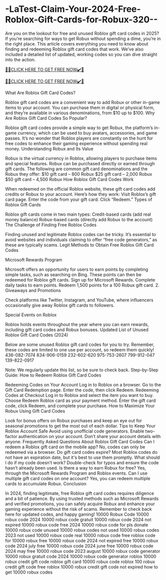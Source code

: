 # -LaTest-Claim-Your-2024-Free-Roblox-Gift-Cards-for-Robux-320--
Are you on the lookout for free and unused Roblox gift card codes in 2025? If you’re searching for ways to get Robux without spending a dime, you’re in the right place. This article covers everything you need to know about finding and redeeming Roblox gift card codes that work. We’ve also included a detailed list of updated, working codes so you can dive straight into the action.

[🎁🎁CLICK HERE TO GET FREE NOW✔️🎁](https://www.footlogix.com/Footlogix/media/Before-and-After/allgiftrafisarkar.html)

[🎁🎁CLICK HERE TO GET FREE NOW✔️🎁](https://www.footlogix.com/Footlogix/media/Before-and-After/allgiftrafisarkar.html)

What Are Roblox Gift Card Codes?​

Roblox gift card codes are a convenient way to add Robux or other in-game items to your account. You can purchase them in digital or physical form, and they’re available in various denominations, from $10 up to $100. Why Are Roblox Gift Card Codes So Popular?​

Roblox gift card codes provide a simple way to get Robux, the platform’s in-game currency, which can be used to buy avatars, accessories, and game passes. It’s no wonder that Roblox players are constantly on the hunt for free codes to enhance their gaming experience without spending real money. Understanding Robux and Its Value​

Robux is the virtual currency in Roblox, allowing players to purchase items and special features. Robux can be purchased directly or earned through gift cards. The following are common gift card denominations and the Robux they offer: $10 gift card – 800 Robux $25 gift card – 2,000 Robux $50 gift card – 4,500 Robux How Roblox Gift Card Codes Work​

When redeemed on the official Roblox website, these gift card codes add credits or Robux to your account. Here’s how they work: Visit Roblox’s gift card page. Enter the code from your gift card. Click “Redeem.” Types of Roblox Gift Cards​

Roblox gift cards come in two main types: Credit-based cards (add real money balance) Robux-based cards (directly add Robux to the account) The Challenge of Finding Free Roblox Codes​

Finding unused and legitimate Roblox codes can be tricky. It’s essential to avoid websites and individuals claiming to offer “free code generators,” as these are typically scams. Legit Methods to Obtain Free Roblox Gift Card Codes​

Microsoft Rewards Program​

Microsoft offers an opportunity for users to earn points by completing simple tasks, such as searching on Bing. These points can then be redeemed for Roblox gift cards. Sign up for Microsoft Rewards. Complete daily tasks to earn points. Redeem 1,500 points for a 100 Robux gift card. 2. Giveaways and Promotions​

Check platforms like Twitter, Instagram, and YouTube, where influencers occasionally give away Roblox gift cards to followers.

Special Events on Roblox​

Roblox holds events throughout the year where you can earn rewards, including gift card codes and Robux bonuses. Updated List of Unused Roblox Gift Card Codes (2024)​

Below are some unused Roblox gift card codes for you to try. Remember, these codes are limited to one use per account, so redeem them quickly! 436-082-7074 834-906-0159 232-602-620 975-753-2607 799-912-047 139-822-0917

Note: We regularly update this list, so be sure to check back. Step-by-Step Guide: How to Redeem Roblox Gift Card Codes​

Redeeming Codes on Your Account​
Log in to Roblox on a browser.
Go to the Gift Card Redemption page.
Enter the code, then click Redeem.
Redeeming Codes at Checkout​
Log in to Roblox and select the item you want to buy.
Choose Redeem Roblox card as your payment method.
Enter the gift card code, click Redeem, and complete your purchase.
How to Maximize Your Robux Using Gift Card Codes​

Look for bonus offers on Robux purchases and keep an eye out for seasonal promotions to get the most out of each dollar. Tips to Keep Your Roblox Account Safe​ Avoid using unofficial code generators. Enable two-factor authentication on your account. Don’t share your account details with anyone. Frequently Asked Questions About Roblox Gift Card Codes​ Can I redeem a Roblox gift card on the mobile app? No, codes can only be redeemed via a browser. Do gift card codes expire? Most Roblox codes do not have an expiration date, but it's best to use them promptly. What should I do if my code doesn’t work? Double-check for typos and ensure the code hasn’t already been used. Is there a way to earn Robux for free? Yes, through the Microsoft Rewards Program and Roblox events. Can I use multiple gift card codes on one account? Yes, you can redeem multiple cards to accumulate Robux. Conclusion​

In 2024, finding legitimate, free Roblox gift card codes requires diligence and a bit of patience. By using trusted methods such as Microsoft Rewards and verified promotions, you can safely acquire Robux and enhance your gaming experience without the risk of scams. Remember to check back here for updated codes, and happy gaming! 10000 Robux Code 10000 robux code 2024 10000 robux code gratuit 10000 robux code 2024 not expired 10000 robux code free 2024 10000 robux code for pls donate 10000 robux code unused 10000 robux codes not used 10000 robux codes 2023 not used 10000 robux code real 10000 robux code free roblox code for 10000 robux free 10000 robux code 2024 not expired free 10000 robux code 2024 july free 10000 robux code 2024 june free 10000 robux code 2024 may free 10000 robux code 2023 august 10000 robux code generator 10000 robux gratuit code 2024 10000 robux code generator roblox 10000 robux credit gift code roblox gift card 10000 robux code roblox 100 robux credit gift code free roblox 10000 robux credit gift code not expired how to get 10000 robux code​​​s​​​​​

